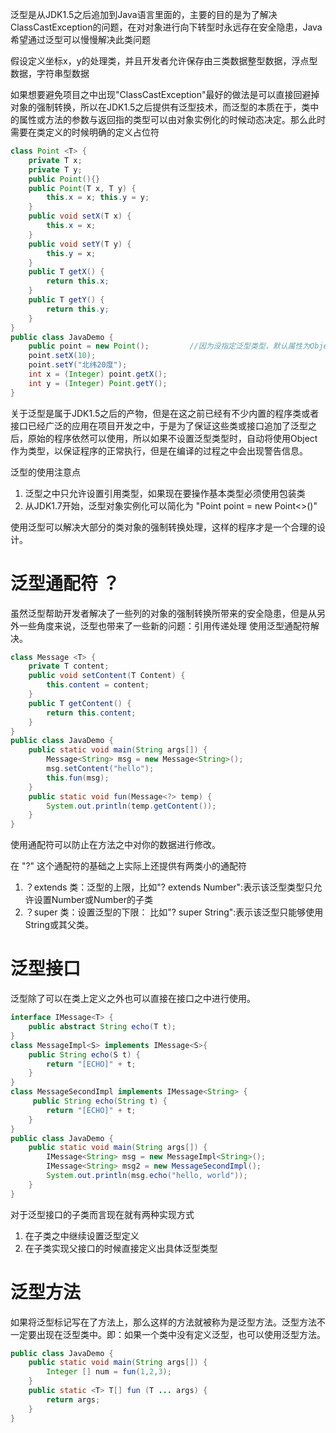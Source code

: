 泛型是从JDK1.5之后追加到Java语言里面的，主要的目的是为了解决ClassCastException的问题，在对对象进行向下转型时永远存在安全隐患，Java希望通过泛型可以慢慢解决此类问题

假设定义坐标x，y的处理类，并且开发者允许保存由三类数据整型数据，浮点型数据，字符串型数据

如果想要避免项目之中出现"ClassCastException"最好的做法是可以直接回避掉对象的强制转换，所以在JDK1.5之后提供有泛型技术，而泛型的本质在于，类中的属性或方法的参数与返回指的类型可以由对象实例化的时候动态决定。那么此时需要在类定义的时候明确的定义占位符
```java
class Point <T> {
    private T x;
    private T y;
    public Point(){}
    public Point(T x, T y) {
        this.x = x; this.y = y;
    }
    public void setX(T x) {
        this.x = x;
    }
    public void setY(T y) {
        this.y = x;
    }
    public T getX() {
        return this.x;
    }
    public T getY() {
        return this.y;
    }
}
public class JavaDemo { 
    public point = new Point();         //因为没指定泛型类型，默认属性为Object或者改为 Point<Integer> point = new Point<Integer>()
    point.setX(10);
    point.setY("北纬20度");
    int x = (Integer) point.getX();
    int y = (Integer) Point.getY();
}
```
关于泛型是属于JDK1.5之后的产物，但是在这之前已经有不少内置的程序类或者接口已经广泛的应用在项目开发之中，于是为了保证这些类或接口追加了泛型之后，原始的程序依然可以使用，所以如果不设置泛型类型时，自动将使用Object作为类型，以保证程序的正常执行，但是在编译的过程之中会出现警告信息。

泛型的使用注意点
1. 泛型之中只允许设置引用类型，如果现在要操作基本类型必须使用包装类
2. 从JDK1.7开始，泛型对象实例化可以简化为 "Point<Integer> point = new Point<>()"

使用泛型可以解决大部分的类对象的强制转换处理，这样的程序才是一个合理的设计。

# 泛型通配符 ？
虽然泛型帮助开发者解决了一些列的对象的强制转换所带来的安全隐患，但是从另外一些角度来说，泛型也带来了一些新的问题：引用传递处理 使用泛型通配符解决。
```Java
class Message <T> {
    private T content;
    public void setContent(T Content) {
        this.content = content;
    }
    public T getContent() {
        return this.content;
    }
}
public class JavaDemo {
    public static void main(String args[]) {
        Message<String> msg = new Message<String>(); 
        msg.setContent("hello");
        this.fun(msg);
    }
    public static void fun(Message<?> temp) {
        System.out.println(temp.getContent());
    }
}
```
使用通配符可以防止在方法之中对你的数据进行修改。

在 "?" 这个通配符的基础之上实际上还提供有两类小的通配符
1. ？extends 类：泛型的上限，比如"? extends Number":表示该泛型类型只允许设置Number或Number的子类
2. ？super 类：设置泛型的下限： 比如"? super String":表示该泛型只能够使用String或其父类。


# 泛型接口
泛型除了可以在类上定义之外也可以直接在接口之中进行使用。
```java
interface IMessage<T> {
    public abstract String echo(T t);
}
class MessageImpl<S> implements IMessage<S>{
    public String echo(S t) {
        return "[ECHO]" + t;
    }
}
class MessageSecondImpl implements IMessage<String> {
     public String echo(String t) {
        return "[ECHO]" + t;
    }
}
public class JavaDemo {
    public static void main(String args[]) {
        IMessage<String> msg = new MessageImpl<String>();
        IMessage<String> msg2 = new MessageSecondImpl();
        System.out.println(msg.echo("hello, world"));
    }
}
```
对于泛型接口的子类而言现在就有两种实现方式
1. 在子类之中继续设置泛型定义
2. 在子类实现父接口的时候直接定义出具体泛型类型

# 泛型方法
如果将泛型标记写在了方法上，那么这样的方法就被称为是泛型方法。泛型方法不一定要出现在泛型类中。即：如果一个类中没有定义泛型，也可以使用泛型方法。
```Java
public class JavaDemo {
    public static void main(String args[]) {
        Integer [] num = fun(1,2,3);
    }
    public static <T> T[] fun (T ... args) {
        return args;
    }
}
```
